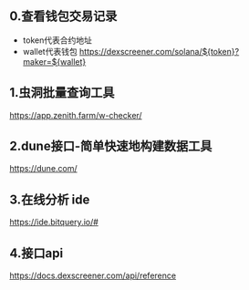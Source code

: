 ## 0.查看钱包交易记录

- token代表合约地址
- wallet代表钱包
  https://dexscreener.com/solana/${token}?maker=${wallet}

## 1.虫洞批量查询工具

https://app.zenith.farm/w-checker/

## 2.dune接口-简单快速地构建数据工具

https://dune.com/

## 3.在线分析 ide

https://ide.bitquery.io/#

## 4.接口api

https://docs.dexscreener.com/api/reference
